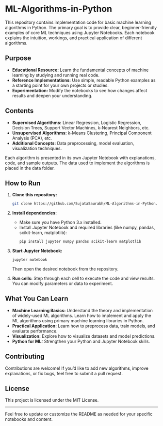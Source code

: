 # ML-Algorithms-in-Python

This repository contains implementation code for basic machine learning algorithms in Python. The primary goal is to provide clear, beginner-friendly examples of core ML techniques using Jupyter Notebooks. Each notebook explains the intuition, workings, and practical application of different algorithms.

## Purpose

- **Educational Resource:** Learn the fundamental concepts of machine learning by studying and running real code.
- **Reference Implementations:** Use simple, readable Python examples as a starting point for your own projects or studies.
- **Experimentation:** Modify the notebooks to see how changes affect results and deepen your understanding.

## Contents

- **Supervised Algorithms:** Linear Regression, Logistic Regression, Decision Trees, Support Vector Machines, k-Nearest Neighbors, etc.
- **Unsupervised Algorithms:** k-Means Clustering, Principal Component Analysis (PCA), etc.
- **Additional Concepts:** Data preprocessing, model evaluation, visualization techniques.

Each algorithm is presented in its own Jupyter Notebook with explanations, code, and sample outputs. The data used to implement the algorithms is placed in the data folder.

## How to Run

1. **Clone this repository:**
   ```bash
   git clone https://github.com/SujataSaurabh/ML-Algorithms-in-Python.git
   ```

2. **Install dependencies:**
   - Make sure you have Python 3.x installed.
   - Install Jupyter Notebook and required libraries (like numpy, pandas, scikit-learn, matplotlib):
     ```bash
     pip install jupyter numpy pandas scikit-learn matplotlib
     ```

3. **Start Jupyter Notebook:**
   ```bash
   jupyter notebook
   ```
   Then open the desired notebook from the repository.

4. **Run cells:** Step through each cell to execute the code and view results. You can modify parameters or data to experiment.

## What You Can Learn

- **Machine Learning Basics:** Understand the theory and implementation of widely-used ML algorithms. Learn how to implement and apply the ML algorithms using primary machine learning libraries in Python. 
- **Practical Application:** Learn how to preprocess data, train models, and evaluate performance.
- **Visualization:** Explore how to visualize datasets and model predictions.
- **Python for ML:** Strengthen your Python and Jupyter Notebook skills.

## Contributing

Contributions are welcome! If you’d like to add new algorithms, improve explanations, or fix bugs, feel free to submit a pull request.

## License

This project is licensed under the MIT License.

---

Feel free to update or customize the README as needed for your specific notebooks and content.

